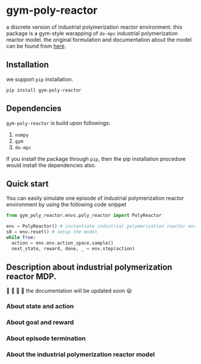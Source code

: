 # gym-poly-reactor
a discrete version of industrial polymerization reactor environment. this package is a gym-style warapping of `do-mpc` industrial polymerization reactor model.
the original formulation and documentation about the model can be found from [here](https://www.do-mpc.com/en/latest/example_gallery/industrial_poly.html).

## Installation 
we support `pip` installation.

```
pip install gym-poly-reactor
```

## Dependencies
`gym-poly-reactor` is build upon followings:
1. `numpy`
2. `gym`
3. `do-mpc`

If you install the package through `pip`, then the pip installation procedure would install the dependencies also. 

## Quick start
You can easily simulate one episode of industrial polymerization reactor environment by using the following code snippet

```python
from gym_poly_reactor.envs.poly_reactor import PolyReactor

env = PolyReactor() # instantiate industrial polymerization reactor environment
s0 = env.reset() # setup the model
while True:
  action = env.env.action_space.sample()
  next_state, reward, done, _ = env.step(action)
```

## Description about industrial polymerization reactor MDP.
:construction: :construction: :construction: :construction: 
the documentation will be updated soon :smiley:

### About state and action

### About goal and reward

### About episode termination

### About the industrial polymerization reactor model
